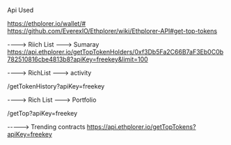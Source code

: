 Api Used

https://ethplorer.io/wallet/#
https://github.com/EverexIO/Ethplorer/wiki/Ethplorer-API#get-top-tokens

----> Riich List ---> Sumaray
https://api.ethplorer.io/getTopTokenHolders/0xf3Db5Fa2C66B7aF3Eb0C0b782510816cbe4813b8?apiKey=freekey&limit=100

----> RichList ---> activity

/getTokenHistory?apiKey=freekey


----> Rich List ---> Portfolio

/getTop?apiKey=freekey


-----> Trending contracts
https://api.ethplorer.io/getTopTokens?apiKey=freekey


